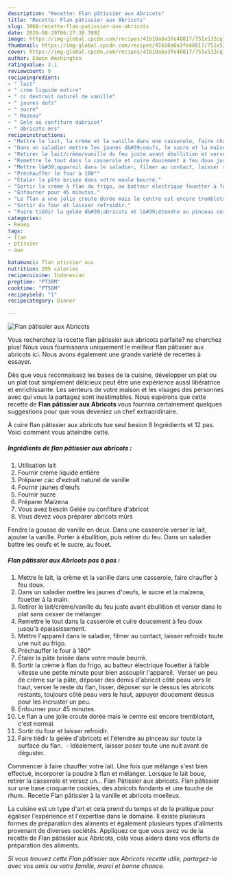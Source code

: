 ```yaml
---
description: "Recette: Flan pâtissier aux Abricots"
title: "Recette: Flan pâtissier aux Abricots"
slug: 3068-recette-flan-patissier-aux-abricots
date: 2020-08-29T06:27:38.709Z
image: https://img-global.cpcdn.com/recipes/41b10a6a3fe48817/751x532cq70/flan-patissier-aux-abricots-photo-principale-de-la-recette.jpg
thumbnail: https://img-global.cpcdn.com/recipes/41b10a6a3fe48817/751x532cq70/flan-patissier-aux-abricots-photo-principale-de-la-recette.jpg
cover: https://img-global.cpcdn.com/recipes/41b10a6a3fe48817/751x532cq70/flan-patissier-aux-abricots-photo-principale-de-la-recette.jpg
author: Edwin Washington
ratingvalue: 3.1
reviewcount: 9
recipeingredient:
- " lait"
- " crme liquide entire"
- " cc dextrait naturel de vanille"
- " jaunes dufs"
- " sucre"
- " Mazena"
- " Gele ou confiture dabricot"
- " abricots mrs"
recipeinstructions:
- "Mettre le lait, la crème et la vanille dans une casserole, faire chauffer à feu doux."
- "Dans un saladier mettre les jaunes d&#39;oeufs, le sucre et la maïzena, fouetter à la main."
- "Retirer le lait/crème/vanille du feu juste avant ébullition et verser dans le plat sans cesser de mélanger."
- "Remettre le tout dans la casserole et cuire doucement à feu doux jusqu&#39;à épaississement."
- "Mettre l&#39;appareil dans le saladier, filmer au contact, laisser refroidir toute une nuit au frigo."
- "Préchauffer le four à 180°"
- "Étaler la pâte brisée dans votre moule beurré."
- "Sortir la crème à flan du frigo, au batteur électrique fouetter à faible vitesse une petite minute pour bien assouplir l&#39;appareil.  Verser un peu de crème sur la pâte, déposer des demis d&#39;abricot côté peau vers le haut, verser le reste du flan, lisser, déposer sur le dessus les abricots restants, toujours côté peau vers le haut, appuyer doucement dessus pour les incruster un peu."
- "Enfourner pour 45 minutes."
- "Le flan a une jolie croute dorée mais le centre est encore tremblotant, c&#39;est normal."
- "Sortir du four et laisser refroidir."
- "Faire tiédir la gelée d&#39;abricots et l&#39;étendre au pinceau sur toute la surface du flan.   Idéalement, laisser poser toute une nuit avant de déguster."
categories:
- Resep
tags:
- flan
- ptissier
- aux

katakunci: flan ptissier aux 
nutrition: 295 calories
recipecuisine: Indonesian
preptime: "PT38M"
cooktime: "PT56M"
recipeyield: "1"
recipecategory: Dinner

---
```



![Flan pâtissier aux Abricots](https://img-global.cpcdn.com/recipes/41b10a6a3fe48817/751x532cq70/flan-patissier-aux-abricots-photo-principale-de-la-recette.jpg)

Vous recherchez la recette flan pâtissier aux abricots parfaite? ne cherchez plus! Nous vous fournissons uniquement le meilleur flan pâtissier aux abricots ici. Nous avons également une grande variété de recettes à essayer.

Dès que vous reconnaissez les bases de la cuisine, développer un plat ou un plat tout simplement délicieux peut être une expérience aussi libératrice et enrichissante. Les senteurs de votre maison et les visages des personnes avec qui vous la partagez sont inestimables. Nous espérons que cette recette de <strong> Flan pâtissier aux Abricots </strong> vous fournira certainement quelques suggestions pour que vous deveniez un chef extraordinaire.

<!--inarticleads1-->

À cuire flan pâtissier aux abricots tue seul besion 8 Ingrédients et 12 pas. Voici comment vous atteindre cette.

##### Ingrédients de flan pâtissier aux abricots :

1. Utilisation  lait
1. Fournir  crème liquide entière
1. Préparer  càc d&#39;extrait naturel de vanille
1. Fournir  jaunes d’œufs
1. Fournir  sucre
1. Préparer  Maïzena
1. Vous avez besoin  Gelée ou confiture d&#39;abricot
1. Vous devez vous préparer  abricots mûrs


Fendre la gousse de vanille en deux. Dans une casserole verser le lait, ajouter la vanille. Porter à ébullition, puis retirer du feu. Dans un saladier battre les oeufs et le sucre, au fouet. 

<!--inarticleads2-->

##### Flan pâtissier aux Abricots pas à pas :

1. Mettre le lait, la crème et la vanille dans une casserole, faire chauffer à feu doux.
1. Dans un saladier mettre les jaunes d&#39;oeufs, le sucre et la maïzena, fouetter à la main.
1. Retirer le lait/crème/vanille du feu juste avant ébullition et verser dans le plat sans cesser de mélanger.
1. Remettre le tout dans la casserole et cuire doucement à feu doux jusqu&#39;à épaississement.
1. Mettre l&#39;appareil dans le saladier, filmer au contact, laisser refroidir toute une nuit au frigo.
1. Préchauffer le four à 180°
1. Étaler la pâte brisée dans votre moule beurré.
1. Sortir la crème à flan du frigo, au batteur électrique fouetter à faible vitesse une petite minute pour bien assouplir l&#39;appareil.  Verser un peu de crème sur la pâte, déposer des demis d&#39;abricot côté peau vers le haut, verser le reste du flan, lisser, déposer sur le dessus les abricots restants, toujours côté peau vers le haut, appuyer doucement dessus pour les incruster un peu.
1. Enfourner pour 45 minutes.
1. Le flan a une jolie croute dorée mais le centre est encore tremblotant, c&#39;est normal.
1. Sortir du four et laisser refroidir.
1. Faire tiédir la gelée d&#39;abricots et l&#39;étendre au pinceau sur toute la surface du flan.   - Idéalement, laisser poser toute une nuit avant de déguster.


Commencer à faire chauffer votre lait. Une fois que mélange s&#39;est bien effectué, incorporer la poudre à flan et mélanger. Lorsque le lait boue, retirer la casserole et versez un… Flan Pâtissier aux abricots. Flan pâtissier sur une base croquante cookies, des abricots fondants et une touche de rhum.. Recette Flan pâtissier à la vanille et abricots moelleux. 

<!--inarticleads1-->

<p>
La cuisine est un type d'art et cela prend du temps et de la pratique pour égaliser l'expérience et l'expertise dans le domaine. Il existe plusieurs formes de préparation des aliments et également plusieurs types d'aliments provenant de diverses sociétés. Appliquez ce que vous avez vu de la recette de Flan pâtissier aux Abricots, cela vous aidera dans vos efforts de préparation des aliments.
</p>

<p>
<i>Si vous trouvez cette Flan pâtissier aux Abricots recette utile, partagez-la avec vos amis ou votre famille, merci et bonne chance.</i>
</p>
